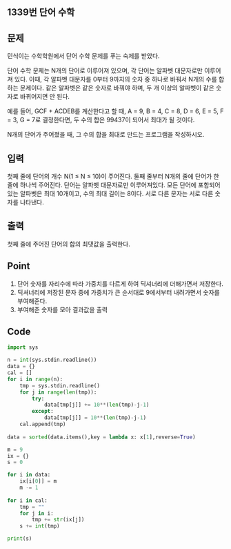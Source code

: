 ## 1339번 단어 수학



## 문제

민식이는 수학학원에서 단어 수학 문제를 푸는 숙제를 받았다.

단어 수학 문제는 N개의 단어로 이루어져 있으며, 각 단어는 알파벳 대문자로만 이루어져 있다. 이때, 각 알파벳 대문자를 0부터 9까지의 숫자 중 하나로 바꿔서 N개의 수를 합하는 문제이다. 같은 알파벳은 같은 숫자로 바꿔야 하며, 두 개 이상의 알파벳이 같은 숫자로 바뀌어지면 안 된다.

예를 들어, GCF + ACDEB를 계산한다고 할 때, A = 9, B = 4, C = 8, D = 6, E = 5, F = 3, G = 7로 결정한다면, 두 수의 합은 99437이 되어서 최대가 될 것이다.

N개의 단어가 주어졌을 때, 그 수의 합을 최대로 만드는 프로그램을 작성하시오.

## 입력

첫째 줄에 단어의 개수 N(1 ≤ N ≤ 10)이 주어진다. 둘째 줄부터 N개의 줄에 단어가 한 줄에 하나씩 주어진다. 단어는 알파벳 대문자로만 이루어져있다. 모든 단어에 포함되어 있는 알파벳은 최대 10개이고, 수의 최대 길이는 8이다. 서로 다른 문자는 서로 다른 숫자를 나타낸다.

## 출력

첫째 줄에 주어진 단어의 합의 최댓값을 출력한다.



## Point



1. 단어 숫자를 자리수에 따라 가중치를 다르게 하여 딕셔너리에 더해가면서 저장한다.
2. 딕셔너리에 저장된 문자 중에 가중치가 큰 순서대로 9에서부터 내려가면서 숫자를 부여해준다.
3. 부여해준 숫자를 모아 결과값을 출력



## Code



```python
import sys

n = int(sys.stdin.readline())
data = {}
cal = []
for i in range(n):
    tmp = sys.stdin.readline()
    for j in range(len(tmp)):
        try:
            data[tmp[j]] += 10**(len(tmp)-j-1)
        except:
            data[tmp[j]] = 10**(len(tmp)-j-1)
    cal.append(tmp)
    
data = sorted(data.items(),key = lambda x: x[1],reverse=True)

m = 9
ix = {}
s = 0

for i in data:
    ix[i[0]] = m
    m -= 1
    
for i in cal:
    tmp = ""
    for j in i:
        tmp += str(ix[j])
    s += int(tmp)

print(s)
```

